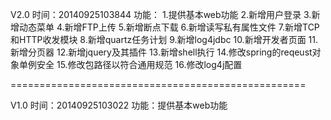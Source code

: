 V2.0
时间：20140925103844
功能：
1.提供基本web功能
2.新增用户登录
3.新增动态菜单
4.新增FTP上传
5.新增断点下载
6.新增读写私有属性文件
7.新增TCP和HTTP收发模块
8.新增quartz任务计划
9.新增log4jdbc
10.新增开发者页面
11.新增分页器
12.新增jquery及其插件
13.新增shell执行
14.修改spring的reqeust对象单例安全
15.修改包路径以符合通用规范
16.修改log4j配置

===================================================

V1.0
时间：20140925103022
功能：提供基本web功能
